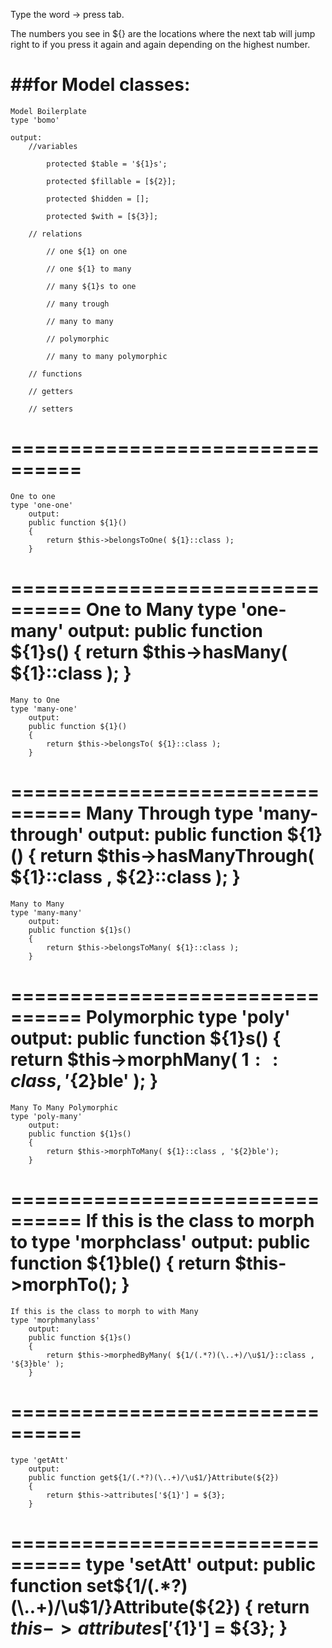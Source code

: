 Type the word -> press tab. 

The numbers you see in ${} are the locations where the next tab will jump right to 
if you press it again and again depending on the highest number.

##for Model classes: 
================================
	Model Boilerplate
	type 'bomo' 

	output:
		//variables

		    protected $table = '${1}s';

		    protected $fillable = [${2}];

		    protected $hidden = [];

		    protected $with = [${3}];

		// relations

		    // one ${1} on one

		    // one ${1} to many

		    // many ${1}s to one

		    // many trough

		    // many to many

		    // polymorphic

		    // many to many polymorphic 

		// functions

		// getters

		// setters

================================
================================
	One to one
	type 'one-one' 
	    output:
	    public function ${1}()
	    {
	    	return $this->belongsToOne( ${1}::class );
	    }
================================
	One to Many
	type 'one-many' 
		output:
		public function ${1}s()
		{
			return $this->hasMany( ${1}::class );
		}
================================
	Many to One
	type 'many-one' 
		output:
		public function ${1}()
		{
			return $this->belongsTo( ${1}::class );
		}
================================
	Many Through
	type 'many-through' 
		output:
		public function ${1}()
		{
			return $this->hasManyThrough( ${1}::class , ${2}::class );
		}
================================
	Many to Many
	type 'many-many' 
		output:
		public function ${1}s()
		{
			return $this->belongsToMany( ${1}::class );
		}
================================
	Polymorphic
	type 'poly' 
		output:
		public function ${1}s()
		{
			return $this->morphMany( ${1}::class , '${2}ble' );
		}
================================
	Many To Many Polymorphic
	type 'poly-many' 
		output:
	    public function ${1}s()
	    {
	        return $this->morphToMany( ${1}::class , '${2}ble');
	    }
================================
	If this is the class to morph to
	type 'morphclass' 
		output:
	    public function ${1}ble()
	    {
	        return $this->morphTo();
	    }
================================
	If this is the class to morph to with Many
	type 'morphmanylass' 
		output:
	    public function ${1}s()
	    {
	        return $this->morphedByMany( ${1/(.*?)(\..+)/\u$1/}::class , '${3}ble' );
	    }
================================
================================
	type 'getAtt' 
		output:
	    public function get${1/(.*?)(\..+)/\u$1/}Attribute(${2})
	    {
	        return $this->attributes['${1}'] = ${3};
	    }
================================
	type 'setAtt' 
		output:
	    public function set${1/(.*?)(\..+)/\u$1/}Attribute(${2})
	    {
	        return $this->attributes['${1}'] = ${3};
	    }
================================
